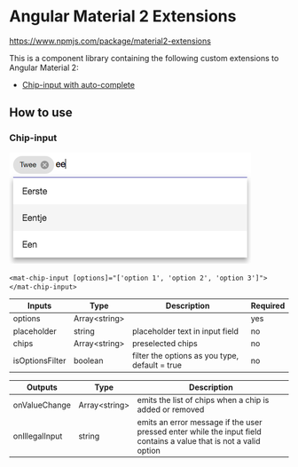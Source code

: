 # Angular Material 2 Extensions
https://www.npmjs.com/package/material2-extensions

This is a component library containing the following custom extensions to Angular Material 2:

* [Chip-input with auto-complete](https://github.com/sandervalstar/material2-extensions#chip-input)


## How to use
### Chip-input
![alt text](https://github.com/sandervalstar/material2-extensions/blob/master/images/chip-input.png "Chip Input")
```angular2html
<mat-chip-input [options]="['option 1', 'option 2', 'option 3']"></mat-chip-input>
```

| Inputs          | Type           | Description                                    | Required |
|-----------------|----------------|------------------------------------------------|----------|
| options         | Array\<string> |                                                | yes      |
| placeholder     | string         | placeholder text in input field                | no       |
| chips           | Array\<string> | preselected chips                              | no       |
| isOptionsFilter | boolean        | filter the options as you type, default = true | no       |

| Outputs        | Type           | Description                                                                                                        |
|----------------|----------------|--------------------------------------------------------------------------------------------------------------------|
| onValueChange  | Array\<string> | emits the list of chips when a chip is added or removed                                                            |
| onIllegalInput | string         | emits an error message if the user pressed enter while the input field contains a value that is not a valid option |
